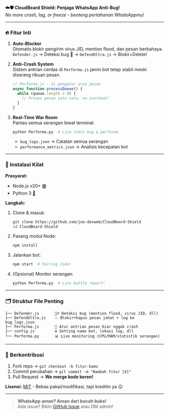 **☁️🛡️ CloudBeard Shield: Penjaga WhatsApp Anti-Bug!**  
*No more crash, lag, or freeze - benteng pertahanan WhatsAppmu!*  

---

### 🔥 Fitur Inti  
1. **Auto-Blocker**  
   Otomatis blokir pengirim virus JID, mention flood, dan pesan berbahaya.  
   `Defender.js` → Deteksi bug 🐛 → `DefendUltra.js` → Blokir+Delete!  

2. **Anti-Crash System**  
   Sistem antrian cerdas di `Performa.js` jamin bot tetap stabil meski diserang ribuan pesan.  
   ```js
   // Performa.js - Si pengatur arus pesan
   async function processQueue() {
     while (queue.length > 0) {
       // Proses pesan satu-satu, no overheat!
     }
   }
   ```

3. **Real-Time War Room**  
   Pantau semua serangan lewat terminal:  
   ```bash
   python Performa.py  # Live stats bug & performa
   ```
   - `bug_logs.json` → Catatan semua serangan  
   - `performance_metrics.json` → Analisis kecepatan bot  

---

### 🚀 Instalasi Kilat  
**Prasyarat:**  
- Node.js v20+ [🟢](https://nodejs.org)  
- Python 3 [🐍](https://python.org)  

**Langkah:**  
1. Clone & masuk:  
   ```bash
   git clone https://github.com/joo-devweb/CloudBeard-Shield
   cd CloudBeard-Shield
   ```
2. Pasang modul Node:  
   ```bash
   npm install
   ```
3. Jalankan bot:  
   ```bash
   npm start  # Pairing Code!
   ```
4. (Opsional) Monitor serangan:  
   ```bash
   python Performa.py  # Live battle report!
   ```

---

### 🗂️ Struktur File Penting  
```
├── Defender.js       🕵️‍♂️ Deteksi bug (mention flood, virus JID, dll)
├── DefendUltra.js    💥 Blokir+hapus pesan jahat + log ke bug_logs.json
├── Performa.js       🚦 Atur antrian pesan biar nggak crash
├── config.js         ⚙️ Setting nama bot, lokasi log, dll
└── Performa.py       📊 Live monitoring (CPU/RAM/statistik serangan)
```

---

### 🤝 Berkontribusi  
1. Fork repo → `git checkout -b fitur-kamu`  
2. Commit perubahan → `git commit -m "Nambah fitur [X]"`  
3. Pull Request → **We merge kode keren!**  

**Lisensi:** [MIT](https://opensource.org/licenses/MIT) - Bebas pakai/modifikasi, tapi kreditin ya 😉  

---

> **WhatsApp aman? Aman dari bocah buks!**  
> Ada issue? Bikin [GitHub Issue](https://github.com/joo-devweb/CloudBeard-Shield/issues) atau DM admin!  
